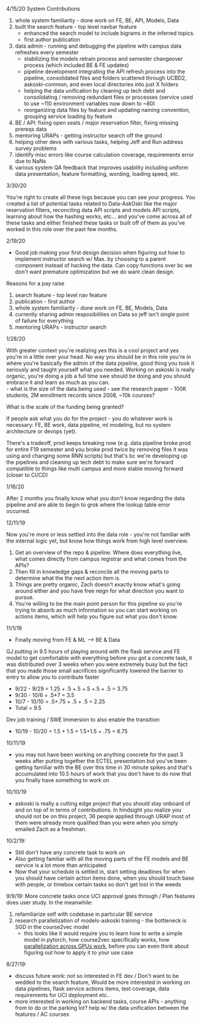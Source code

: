 4/15/20 System Contributions

1. whole system familiarity - done work on FE, BE, API, Models, Data
1. built the search feature - top level navbar feature
    - enhanced the search model to include bigrams in the inferred topics.  
    - first author publication
1. data admin - running and debugging the pipeline with campus data refreshes every semester
    - stabilizing the models retrain process and semester changeover process (which included BE & FE updates)
    - pipeline development integrating the API refresh process into the pipeline, consolidated files and folders scattered through UCBD2, askoski-common, and even local directories into just X folders
    - helping the data unification by cleaning up tech debt and consolidating / removing redundant files or processes (service used to use ~110 environment variables now down to ~80)
    - reorganizing data files by feature and updating naming convention, grouping service loading by feature
1. BE / API: fixing open seats / major reservation filter, fixing missing prereqs data
1. mentoring URAPs - getting instructor search off the ground
1. helping other devs with various tasks, helping Jeff and Run address survey problems
1. identify misc errors like course calculation coverage, requirements error due to NaNs
1. various system QA feedback that improves usability including uniform data presentation, feature formatting, wording, loading speed, etc.

3/30/20

You're right to create all these logs because you can see your progress.  You created a list of potential tasks related to Data-AskOski like the major reservation filters, reconciling data API scripts and models API scripts, learning about how the hashing works, etc... and you've come across all of these tasks and either finished these tasks or built off of them as you've worked in this role over the past few months. 

2/19/20

- Good job making your first design decision when figuring out how to implement instructor search w/ Max. by choosing to a parent component instead of hacking the data.  Can copy functions over bc we don't want premature optimization but we do want clean design.  

Reasons for a pay raise

1. search feature - top level nav feature
1. publication - first author
1. whole system familiarity - done work on FE, BE, Models, Data
1. currently sharing admin resposibilities on Data so jeff isn't single point of failure for everything
1. mentoring URAPs - instructor search

1/28/20

With greater context you're realizing yes this is a cool project and yes you're in a little over your head.  No way you should be in this role you're in where you're basically the admin of the data pipeline, good thing you took it seriously and taught yourself what you needed.  Working on askoski is really organic, you're doing a job a full time swe should be doing and you should embrace it and learn as much as you can.  
    - what is the size of the data being used - see the research paper
    - 100K students, 2M enrollment records since 2008, ~10k courses? 

What is the scale of the funding being granted? 

If people ask what you do for the project - you do whatever work is necessary: FE, BE work, data pipeline, ml modeling, but no system architecture or devops (yet).

There's a tradeoff, prod keeps breaking now (e.g. data pipeline broke prod for entire F19 semester and you broke prod twice by removing files it was using and changing some RNN scripts) but that's bc we're developing up the pipelines and cleaning up tech debt to make sure we're forward compatible to things like multi campus and more stable moving forward (closer to CI/CD)

1/16/20

After 2 months you finally know what you don't know regarding the data pipeline and are able to begin to grok where the lookup table error occurred.

12/11/19

Now you're more or less settled into the data role - you're not familiar with the internal logic yet, but know how things work from high level overview. 

1. Get an overview of the repo & pipeline.  Where does everything live, what comes directly from campus registrar and what comes from the APIs?  
1. Then fill in knowledge gaps & reconcile all the moving parts to determine what the the next action item is.  
1. Things are pretty organic, Zach doesn't exactly know what's going around either and you have free reign for what direction you want to pursue.  
1. You're willing to be the main point person for this pipeline so you're trying to absorb as much information so you can start working on actions items, which will help you figure out what you don't know.  

11/1/19

- Finally moving from FE & ML --> BE & Data

GJ putting in 9.5 hours of playing around with the flask service and FE model to get comfortable with everything before you got a concrete task, it was distributed over 3 weeks when you were extremely busy but the fact that you made those small sacrifices significantly lowered the barrier to entry to allow you to contribute faster

- 9/22 - 9/29 = 1.25 + .5 +.5 +.5 +.5 + .5 = 3.75
- 9/30 - 10/6 = .5*7 = 3.5
- 10/7 - 10/10 = .5+.75 + .5 + .5 = 2.25
- Total = 9.5

Dev job training / SWE Immersion to also enable the transition:

- 10/19 - 10/20 = 1.5 + 1.5 + 1.5+1.5 + .75 = 6.75 

10/11/19

- you may not have been working on anything concrete for the past 3 weeks after putting together the ECTEL presentation but you've been getting familiar with the BE over this time in 30 minute spikes and that's accumulated into 10.5 hours of work that you don't have to do now that you finally have something to work on

10/10/19

- askoski is really a cutting edge project that you should stay onboard of and on top of in terms of contributions.  In hindsight you realize you should not be on this project, 36 people applied through URAP most of them were already more qualified than you were when you simply emailed Zach as a freshman.   

10/2/19:

- Still don't have any concrete task to work on
- Also getting familiar with all the moving parts of the FE models and BE service is a lot more than anticipated
- Now that your schedule is settled in, start setting deadlines for when you should have certain action items done, when you should touch base with people, or timebox certain tasks so don't get lost in the weeds

9/9/19: More concrete tasks once UCI approval goes through / Plan features does user study.  In the meanwhile: 

1. refamiliarize self with codebase in particular BE service
1. research parallelization of models-askoski training - the bottleneck is SGD in the course2vec model
    - this looks like it would require you to learn how to write a simple model in pytorch, how course2vec specifically works, how [parallelization across GPUs work](https://pytorch.org/tutorials/beginner/blitz/data_parallel_tutorial.html), before you can even think about figuring out how to apply it to your use case

8/27/19:

- discuss future work: not so interested in FE dev / Don't want to be wedded to the search feature, Would be more interested in working on data pipelines, flask service actions items, test coverage, data requirements for UCI deployment etc..
- more interested in working on backend tasks, course APIs - anything from to do or the parking lot?   help w/ the data unification between the features / AC courses
